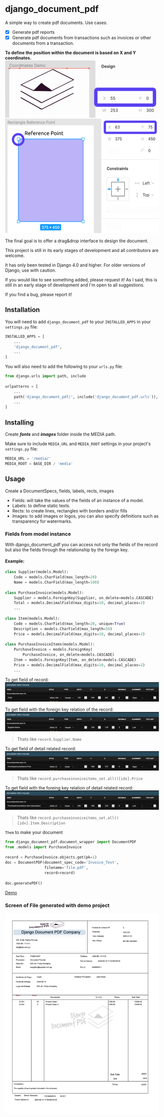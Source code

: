# django_document_pdf

A simple way to create pdf documents.
Use cases:
- [x] Generate pdf reports
- [x] Generate pdf documents from transactions such as invoices or other documents from a transaction.

**To define the position within the document is based on X and Y coordinates.**
![](https://github.com/oegpyg/django_document_pdf/blob/main/pictures/images_xy.png)
![](https://github.com/oegpyg/django_document_pdf/blob/main/pictures/rects_xy.png)


The final goal is to offer a drag&drop interface to design the document.

This project is still in its early stages of development and all contributors are welcome.

It has only been tested in Django 4.0 and higher. For older versions of Django, use with caution.

If you would like to see something added, please request it! As I said, this is still in an early stage of development and I'm open to all suggestions.

If you find a bug, please report it!

## Installation

You will need to add `django_document_pdf` to your `INSTALLED_APPS` in your `settings.py` file:

```python
INSTALLED_APPS = [
    ...
    'django_document_pdf',
    ...
]
```

You will also need to add the following to your `urls.py` file:

```python
from django.urls import path, include

urlpatterns = [
    ...
    path('django_document_pdf/', include('django_document_pdf.urls')),
    ...
]
```

## Installing

Create **_fonts_** and **_images_** folder inside the MEDIA path.

Make sure to include `MEDIA_URL` and `MEDIA_ROOT` settings in your project's `settings.py` file:
```python
MEDIA_URL = '/media/'
MEDIA_ROOT = BASE_DIR / 'media'
```

## Usage

Create a DocumentSpecs, fields, labels, rects, images

- Fields: will take the values of the fields of an instance of a model.
- Labels: to define static texts.
- Rects: to create lines, rectangles with borders and/or fills
- Images: to add images or logos, you can also specify definitions such as transparency for watermarks.



### Fields from model instance

With django_document_pdf you can access not only the fields of the record but also the fields through the relationship by the foreign key.

#### Example:
```python
class Supplier(models.Model):
    Code = models.CharField(max_length=20)
    Name = models.CharField(max_length=100)

class PurchaseInvoice(models.Model):
    Supplier = models.ForeignKey(Supplier, on_delete=models.CASCADE)
    Total = models.DecimalField(max_digits=10, decimal_places=2)
    ...

class Item(models.Model):
    Code = models.CharField(max_length=20, unique=True)
    Description = models.CharField(max_length=50)
    Price = models.DecimalField(max_digits=10, decimal_places=2)

class PurchaseInvoiceItems(models.Model):
    PurchaseInvoice = models.ForeignKey(
        PurchaseInvoice, on_delete=models.CASCADE)
    Item = models.ForeignKey(Item, on_delete=models.CASCADE)
    Price = models.DecimalField(max_digits=10, decimal_places=2)
    ...
```
To get field of record:
![](https://github.com/oegpyg/django_document_pdf/blob/main/pictures/1_ddp.png)


To get field with the foreign key relation of the record:
![](https://github.com/oegpyg/django_document_pdf/blob/main/pictures/2_ddp.png)

> Thats like `record.Supplier.Name`


To get field of detail related record:
![](https://github.com/oegpyg/django_document_pdf/blob/main/pictures/3_ddp.png)

> Thats like `record.purchaseinvoiceitems_set.all()[idx].Price`


To get field with the foreing key relation of detail related record:
![](https://github.com/oegpyg/django_document_pdf/blob/main/pictures/4_ddp.png)

> Thats like `record.purchaseinvoiceitems_set.all()[idx].Item.Description`

`Them` to make your document
```python
from django_document_pdf.document_wrapper import DocumentPDF
from .models import PurchaseInvoice

record = PurchaseInvoice.objects.get(pk=1)
doc = DocumentPDF(document_spec_code='Invoice_Test',
                  filename='file.pdf',
                  record=record)

doc.generatePDF()
```


[Demo](https://github.com/oegpyg/django_document_pdf_demo)
### Screen of File generated with demo project
![Screen of File generated with demo project](https://github.com/oegpyg/django_document_pdf_demo/blob/main/file.png)
